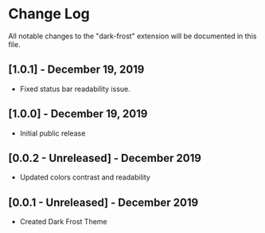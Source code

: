 # Change Log

All notable changes to the "dark-frost" extension will be documented in this file.

## [1.0.1] - December 19, 2019

- Fixed status bar readability issue.

## [1.0.0] - December 19, 2019

- Initial public release

## [0.0.2 - Unreleased] - December 2019

- Updated colors contrast and readability

## [0.0.1 - Unreleased] - December 2019

- Created Dark Frost Theme
